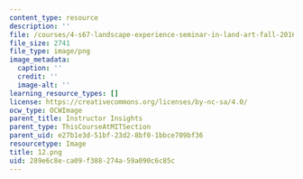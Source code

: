 ```yaml
---
content_type: resource
description: ''
file: /courses/4-s67-landscape-experience-seminar-in-land-art-fall-2016/289e6c8eca09f388274a59a090c6c85c_12.png
file_size: 2741
file_type: image/png
image_metadata:
  caption: ''
  credit: ''
  image-alt: ''
learning_resource_types: []
license: https://creativecommons.org/licenses/by-nc-sa/4.0/
ocw_type: OCWImage
parent_title: Instructor Insights
parent_type: ThisCourseAtMITSection
parent_uid: e27b1e3d-51bf-23d2-8bf0-1bbce709bf36
resourcetype: Image
title: 12.png
uid: 289e6c8e-ca09-f388-274a-59a090c6c85c
---
```

